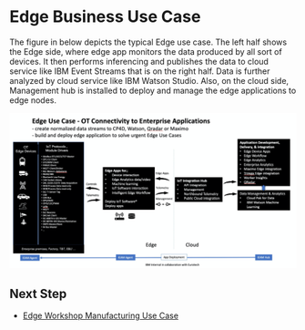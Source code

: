 # Edge Business Use Case

The figure in below depicts the typical Edge use case. The left half shows the Edge side, where edge app monitors the data produced by all sort of
devices. It then performs inferencing and publishes the data to cloud service like IBM Event Streams that is on the right half. Data is further
analyzed by cloud service like IBM Watson Studio. Also, on the cloud side, Management hub is installed to deploy and manage the edge applications
to edge nodes.

<img src="images/edge-usecase.png" />

## Next Step
- [Edge Workshop Manufacturing Use Case](edge-manufacturing-usecase.md)
